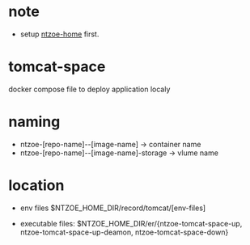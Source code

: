 
# note

- setup [ntzoe-home](https://github.com/ngtnthori03/ntzoe-home) first.

# tomcat-space

docker compose file to deploy application localy

# naming

- ntzoe-[repo-name]--[image-name] -> container name
- ntzoe-[repo-name]--[image-name]-storage -> vlume name

# location

- env files $NTZOE_HOME_DIR/record/tomcat/[env-files]

- executable files: $NTZOE_HOME_DIR/er/{ntzoe-tomcat-space-up, ntzoe-tomcat-space-up-deamon, ntzoe-tomcat-space-down}
